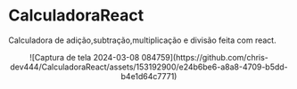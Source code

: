 # CalculadoraReact
Calculadora de adição,subtração,multiplicação e divisão feita com react.


<div align="center">
  ![Captura de tela 2024-03-08 084759](https://github.com/chris-dev444/CalculadoraReact/assets/153192900/e24b6be6-a8a8-4709-b5dd-b4e1d64c7771)
</div>
